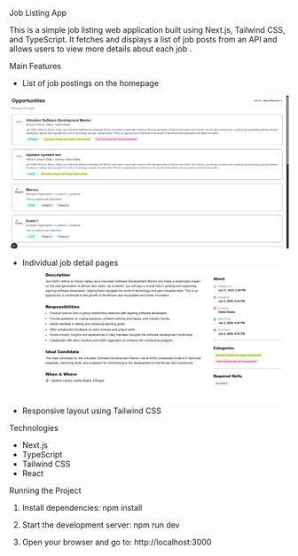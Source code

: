 Job Listing App

This is a simple job listing web application built using Next.js, Tailwind CSS, and TypeScript. It fetches and displays a list of job posts  from an API and allows users to view more details about each job .

Main Features

- List of job postings on the homepage

![Job Listings](images/lisitingsUPDATED.png)
- Individual job detail pages
![Job Description](images/detailsUPDATED.png)
- Responsive layout using Tailwind CSS

Technologies

- Next.js 
- TypeScript
- Tailwind CSS
- React


Running the Project

1. Install dependencies:
   npm install

2. Start the development server:
   npm run dev

3. Open your browser and go to:
   http://localhost:3000

